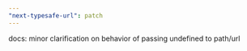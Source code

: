 ```yaml
---
"next-typesafe-url": patch
---
```


docs: minor clarification on behavior of passing undefined to path/url

